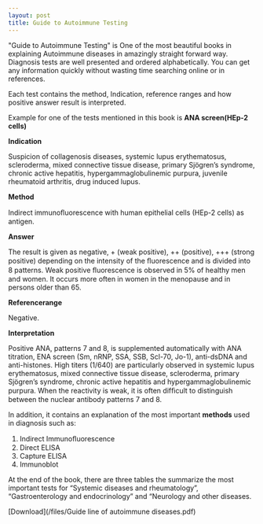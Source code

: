 ```yaml
---
layout: post
title: Guide to Autoimmune Testing
---
```


"Guide to Autoimmune Testing" is One of the most beautiful books in explaining Autoimmune diseases in amazingly straight forward way. Diagnosis tests are well presented and ordered alphabetically. You can get any information quickly without wasting time searching online or in references. 

Each test contains the method, Indication, reference ranges and how positive answer result is interpreted.

Example for one of the tests mentioned in this book is **ANA screen(HEp-2 cells)**

**Indication**

Suspicion of collagenosis diseases, systemic lupus erythematosus, scleroderma, mixed connective tissue disease, primary Sjögren’s syndrome, chronic active hepatitis, hypergammaglobulinemic purpura, juvenile rheumatoid arthritis, drug induced lupus.


**Method**

Indirect immunoﬂuorescence with human epithelial cells (HEp-2 cells) as antigen.

**Answer**

The result is given as negative, + (weak positive), ++ (positive), +++ (strong positive) depending on the intensity of the ﬂuorescence and is divided into 8 patterns. Weak positive ﬂuorescence is observed in 5% of healthy men and women. It occurs more often in women in the menopause and in persons older than 65.

**Referencerange**

Negative.


**Interpretation**

Positive ANA, patterns 7 and 8, is supplemented automatically with ANA titration, ENA screen (Sm, nRNP, SSA, SSB, Scl-70, Jo-1), anti-dsDNA and anti-histones. High titers (1/640) are particularly observed in systemic lupus erythematosus, mixed connective tissue disease, scleroderma, primary Sjögren’s syndrome, chronic active hepatitis and hypergammaglobulinemic purpura. When the reactivity is weak, it is often difﬁcult to distinguish between the nuclear antibody patterns 7 and 8.

In addition, it contains an explanation of the most important **methods** used in diagnosis such as:

1. Indirect Immunoﬂuorescence
2. Direct ELISA
3. Capture ELISA
4. Immunoblot

At the end of the book, there are three tables the summarize the most important tests for “Systemic diseases and rheumatology”, “Gastroenterology and endocrinology” and “Neurology and other diseases.


[Download](/files/Guide line of autoimmune diseases.pdf)

<br>


